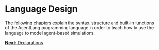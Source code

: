 # Language Design

The following chapters explain the syntax, structure and built-in functions of the AgentLang programming language in order to teach how to use the language to model agent-based simulations.

[**Next:** Declarations](/documentation/language-specification/declarations)